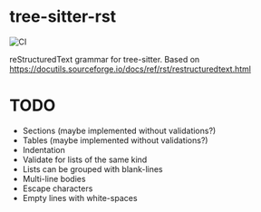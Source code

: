 # tree-sitter-rst 

![CI](https://github.com/stsewd/tree-sitter-rst/workflows/CI/badge.svg)

reStructuredText grammar for tree-sitter.
Based on <https://docutils.sourceforge.io/docs/ref/rst/restructuredtext.html>

# TODO

- Sections (maybe implemented without validations?)
- Tables (maybe implemented without validations?)
- Indentation
- Validate for lists of the same kind
- Lists can be grouped with blank-lines
- Multi-line bodies
- Escape characters
- Empty lines with white-spaces

